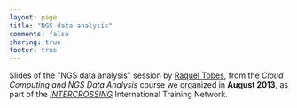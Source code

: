 ```yaml
---
layout: page
title: "NGS data analysis"
comments: false
sharing: true
footer: true
---
```


Slides of the "NGS data analysis" session by [Raquel Tobes](/rtobes), from the _Cloud Computing and NGS Data Analysis_ course we organized in **August 2013**, as part of the [_INTERCROSSING_](/intercrossing) International Training Network.

<br>

<script async class="speakerdeck-embed" data-id="9890ff403a870131edda6ef1f34b6106" data-ratio="1.41436464088398" src="//speakerdeck.com/assets/embed.js"></script>